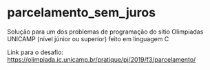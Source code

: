 # parcelamento_sem_juros
Solução para um dos problemas de programação do sítio Olimpiadas UNICAMP (nível júnior ou superior) feito em linguagem C

Link para o desafio: https://olimpiada.ic.unicamp.br/pratique/pj/2019/f3/parcelamento/
